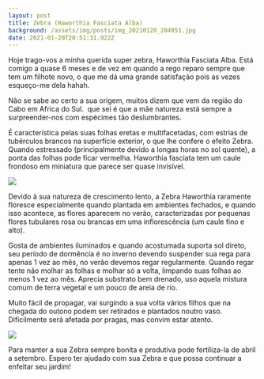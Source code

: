 ```yaml
---
layout: post
title: Zebra (Haworthia Fasciata Alba)
background: /assets/img/posts/img_20210120_204951.jpg
date: 2021-01-20T20:51:31.922Z
---
```



Hoje trago-vos a minha querida super zebra, Haworthia Fasciata Alba. Está comigo a quase 6 meses e de vez em quando a rego reparo sempre que tem um filhote novo, o que me dá uma grande satisfação pois as vezes esqueço-me dela hahah.

Não se sabe ao certo a sua origem, muitos dizem que vem da região do Cabo em Africa do Sul.  que sei é que a mãe natureza está sempre a surpreender-nos com espécimes tão deslumbrantes.

É característica pelas suas folhas eretas e multifacetadas, com estrias de tubérculos brancos na superfície exterior, o que lhe confere o efeito Zebra. Quando estressado (principalmente devido a longas horas no sol quente), a ponta das folhas pode ficar vermelha. Haworthia fasciata tem um caule frondoso em miniatura que parece ser quase invisível.

![](https://lh3.googleusercontent.com/CV6bdqQ87EzUOVxeqcbbS5TypSlAfLg3dha3zWmvUwVxkCnyHG1lkMzOf1Q3QKGUNuFFvqUoQw2bW0725lo0AebKTqAJU0wBZLzTd6UqQHceWpDO4O8I-73pLirB-_88XpVWPC9mYIjH9JpyN_nnAbihj10bTK7vk60PWR9_T64NrOUrI2vk_Z0uNmaZD5-QgRpemONLkNheJdX4AyXAPbK-Jl6qMuWA84cyoh8EpkwDwPvAMqab4mPs1quopPFA8ZFZMaGD9N2zUxbt1HOGtA5dsoNDAyav76W5bsHPvLMviYi9E6HnmqK_oGOLLE0yqpxsXT3GArqTPyoNRk1fv7Kcgsam06cdBWwprXXOfE9dJi8aw3JnlSGGGOXCVFNKLxI3AdFs80mQCyLpdm8EtpcEaxPEu-uyewaTvOgbw0vC8G4Ev3Xo_g94DnC-WAX5mZvmKnKgbS-aPIPTUifWT3sjA7v12NkWwRZBfwuUpaPYiDhXeDzfSPwmTRrrVBiehYc01SRnLX4x-MDUIfFoQ8t9p_4PKlWdNem38E9YuD4Hf99Ne7C8XerdPd6u8szlndVp2Vk_PlqlnqJsnj_yKKpYdLpQWermMgV0wrVxKu637ZW5DqJN-V1D80CctqI4l7Grjxjyi4GV2ACZwWy18vaxJEw8-bS_2ONtMVKJK14iZwkxIhsbsZ3yU4rMRA=w678-h903-no?authuser=0)

Devido à sua natureza de crescimento lento, a Zebra Haworthia raramente floresce especialmente quando plantada em ambientes fechados, e quando isso acontece, as flores aparecem no verão, caracterizadas por pequenas flores tubulares rosa ou brancas em uma inflorescência (um caule fino e alto).

Gosta de ambientes iluminados e quando acostumada suporta sol direto, seu período de dormência é no inverno devendo suspender sua rega para apenas 1 vez ao mês, no verão devemos regar regularmente. Quando regar tente não molhar as folhas e molhar só a volta, limpando suas folhas ao menos 1 vez ao mês. Aprecia substrato bem drenado, uso aquela mistura comum de terra vegetal e um pouco de areia de rio.

Muito fácil de propagar, vai surgindo a sua volta vários filhos que na chegada do outono podem ser retirados e plantados noutro vaso. Dificilmente será afetada por pragas, mas convim estar atento.

![](https://lh3.googleusercontent.com/Jckp1AW2Y19w0iHbQLCqNT3o1WrLSQOQ6dXfayvDHwXdgsIclXDpIqnZKOo87uevp2jxmLwngbfDzGrENA6XSj4aD4yhFXo9h3QNV3mTTo60fDAE2TiCCmXDGt4ncqWmYP8eMsJAQhvEU2Fsn6mlIByrCvtFYbdzaqyhynfkxC3mpdtACqF6nPrTZyr8KDzoISBz2EztEAyXgZAbtLQvr8Dziq0Db8iWM5tAPQUMaQTtyZ4dCpaKYofczzByuCRW9_kLmZKd4MD3J6f4imfMtk0jF8dnNH7jGwaHcML7g-Ni1R50c7Pn-NgEoXIQ2jRk3Ivz_O_m-ZUEJfWcpE6-7Ygr_K9nDmRg4c1ZSjDiO9C_et2sz0fMeYg14OAM-GkXQFESTUjrZD7IU5IB8i7vVGxgTgJhteJdr9iJXKHaYC9MfYGb1QPSVg4mxiFqJyYFGDMELZTuuzEkViVCIulu31Lx55GPDmEOU1WCTh8PjreOijRpBcFuvm__a5Z6dXt5j2f14CEk0O5PfwonZVSBsCmQ6ZUdkqpZzAsgkDoM9xb-_y34Ga9UWhfBuccRjdc1KfN_xnG5KglNiQaQDJ_yFk4DvDFqU0zSuT1GD8047T8eMI3EZtZs-HKmL85UkOBx3F2haFKyV8V0Cx9roT09Sixj2zk-1bT8vB6O4Lm6X_H_bWgk2m8i2240SB93HA=w678-h903-no?authuser=0)

Para manter a sua Zebra sempre bonita e produtiva pode fertiliza-la de abril a setembro. Espero ter ajudado com sua Zebra e que possa continuar a enfeitar seu jardim!